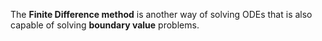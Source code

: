 The **Finite Difference method** is another way of solving ODEs that is also capable of solving **boundary value** problems.